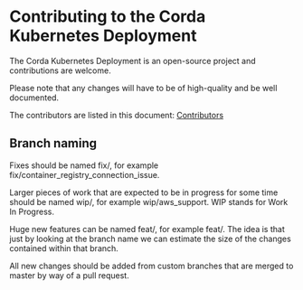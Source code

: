 # Contributing to the Corda Kubernetes Deployment

The Corda Kubernetes Deployment is an open-source project and contributions are welcome.

Please note that any changes will have to be of high-quality and be well documented.

The contributors are listed in this document: [Contributors](CONTRIBUTORS.md)

## Branch naming

Fixes should be named fix/<short description of issue>, for example fix/container_registry_connection_issue.

Larger pieces of work that are expected to be in progress for some time should be named wip/<description of changes>, for example wip/aws_support.
WIP stands for Work In Progress.

Huge new features can be named feat/<description of feature>, for example feat/<add HSM support>.
The idea is that just by looking at the branch name we can estimate the size of the changes contained within that branch.

All new changes should be added from custom branches that are merged to master by way of a pull request.
